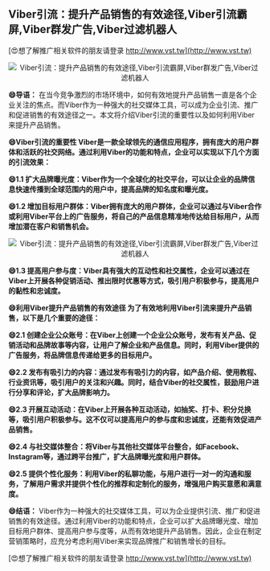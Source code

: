 ## **Viber引流：提升产品销售的有效途径,Viber引流霸屏,Viber群发广告,Viber过滤机器人**

[😍想了解推广相关软件的朋友请登录 http://www.vst.tw](http://www.vst.tw)

 <center><img src="https://vst.tw/MP4/tuiguang/png/7.png" alt="Viber引流：提升产品销售的有效途径,Viber引流霸屏,Viber群发广告,Viber过滤机器人"></center>

**😄导语：**
在当今竞争激烈的市场环境中，如何有效地提升产品销售一直是各个企业关注的焦点。而Viber作为一种强大的社交媒体工具，可以成为企业引流、推广和促进销售的有效途径之一。本文将介绍Viber引流的重要性以及如何利用Viber来提升产品销售。

**😄Viber引流的重要性 Viber是一款全球领先的通信应用程序，拥有庞大的用户群体和活跃的社交网络。通过利用Viber的功能和特点，企业可以实现以下几个方面的引流效果：**

**😄1.1 扩大品牌曝光度：Viber作为一个全球化的社交平台，可以让企业的品牌信息快速传播到全球范围内的用户中，提高品牌的知名度和曝光度。**

**😄1.2 增加目标用户群体：Viber拥有庞大的用户群体，企业可以通过与Viber合作或利用Viber平台上的广告服务，将自己的产品信息精准地传达给目标用户，从而增加潜在客户和销售机会。**

 <center><img src="https://vst.tw/MP4/tuiguang/png/8.png" alt="Viber引流：提升产品销售的有效途径,Viber引流霸屏,Viber群发广告,Viber过滤机器人"></center>

**😄1.3 提高用户参与度：Viber具有强大的互动性和社交属性，企业可以通过在Viber上开展各种促销活动、推出限时优惠等方式，吸引用户积极参与，提高用户的黏性和忠诚度。**

**😄利用Viber提升产品销售的有效途径 为了有效地利用Viber引流来提升产品销售，以下是几个重要的途径：**

**😄2.1 创建企业公众账号：在Viber上创建一个企业公众账号，发布有关产品、促销活动和品牌故事等内容，让用户了解企业和产品信息。同时，利用Viber提供的广告服务，将品牌信息传递给更多的目标用户。**

**😄2.2 发布有吸引力的内容：通过发布有吸引力的内容，如产品介绍、使用教程、行业资讯等，吸引用户的关注和兴趣。同时，结合Viber的社交属性，鼓励用户进行分享和评论，扩大品牌影响力。**

**😄2.3 开展互动活动：在Viber上开展各种互动活动，如抽奖、打卡、积分兑换等，吸引用户积极参与。这不仅可以提高用户的参与度和忠诚度，还能有效促进产品销售。**

**😄2.4 与社交媒体整合：将Viber与其他社交媒体平台整合，如Facebook、Instagram等，通过跨平台推广，扩大品牌曝光度和用户群体。**

**😄2.5 提供个性化服务：利用Viber的私聊功能，与用户进行一对一的沟通和服务，了解用户需求并提供个性化的推荐和定制化的服务，增强用户购买意愿和满意度。**

**😄结语：**
Viber作为一种强大的社交媒体工具，可以为企业提供引流、推广和促进销售的有效途径。通过利用Viber的功能和特点，企业可以扩大品牌曝光度、增加目标用户群体、提高用户参与度等，从而有效地提升产品销售。因此，企业在制定营销策略时，应充分考虑利用Viber来实现品牌推广和销售增长的目标。

[😍想了解推广相关软件的朋友请登录 http://www.vst.tw](http://www.vst.tw)



